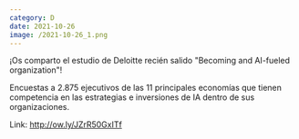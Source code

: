 ```yaml
--- 
category: D 
date: 2021-10-26 
image: /2021-10-26_1.png 
--- 
```


¡Os comparto el estudio de Deloitte recién salido "Becoming and AI-fueled organization"!

Encuestas a 2.875 ejecutivos de las 11 principales economías que tienen competencia en las estrategias e inversiones de IA dentro de sus organizaciones. 

Link: http://ow.ly/JZrR50GxITf